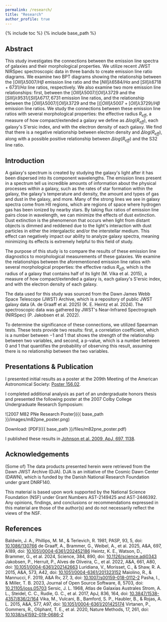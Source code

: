 ```yaml
---
permalink: /research/
title: "Research"
author_profile: true
---
```


{% include toc %}
{% include base_path %}

## Abstract

This study investigates the connections between the emission line spectra of galaxies and their morphological properties. We utilize recent JWST NIRSpec spectroscopic data in three bands to create emission line ratio diagrams. We examine two BPT diagrams showing the relationship between the $[OIII]\lambda 5007 / H\beta$ emission line ratio and the $[NII]\lambda 6584/H\alpha$ and $[SII]\lambda 6718 + 6731/H\alpha$ line ratios, respectively. We also examine two more emission line relationships: first, between the $[OIII]\lambda 5007/[OII]\lambda 3729$ and the $[SIII]\lambda 9531/[SII]\lambda 6717,6731$ emission line ratios, and the relationship between the $[OIII]\lambda 5007/[OII]\lambda 3729$ and the $[([OIII]\lambda 5007+[OII]\lambda 3729)/H\beta$ emission line ratios. We study the connections between these emission line ratios with several morphological properties: the effective radius $R_{eff}$, a measure of how compact/extended a galaxy we define as $\Delta log(R_{eff})$, each galaxy's S\'ersic index, and with the electron density of each galaxy. We find that there is a negative relationship between electron density and $\Delta log(R_{eff})$, along with a possible positive relationship between $\Delta log(R_{eff})$ and the S32 line ratio. 

## Introduction

A galaxy's spectrum is created by studying the galaxy's light after it has been dispersed into its component wavelengths. The emission lines present in a spectrum tell us incredible amounts of information about the physical processes within a galaxy, such as the rates of star formation within the galaxy, the galaxy's temperature and density, the amount and types of gas and dust in the galaxy, and more. Many of the strong lines we see in galaxy spectra come from HII regions, which are regions of space where hydrogen gas has been ionized by nearby stars. By taking flux ratios of emission line pairs close in wavelength, we can minimize the effects of dust extinction. Dust extinction is the phenomenon that occurs when light from distant objects is dimmed and reddened due to the light's interaction with dust particles in either the intergalactic and/or the interstellar medium. This effect can negatively impact our ability to analyze galaxy spectra, meaning minimizing its effects is extremely helpful to this field of study. 

The purpose of this study is to compare the results of these emission line diagnostics to morphological measurements of these galaxies. We examine the relationships between the aforementioned emission line ratios with several morphological properties: the effective radius $R_{eff}$, which is the radius of a galaxy that contains half of its light (M. Vika et al. 2015), a measure of how compact/extended a galaxy is, each galaxy's S\'ersic index, and with the electron density of each galaxy. 

The data used for this study was sourced from the Dawn James Webb Space Telescope (JWST) Archive, which is a repository of public JWST galaxy data  (A. de Graaff et al. 2025) (K. E. Heintz et al. 2024). The spectroscopic data was gathered by JWST's Near-Infrared Spectrograph (NIRSpec)  (P. Jakobsen et al. 2022).

To determine the significance of these connections, we utilized Spearman tests. These tests provide two results: first, a correlation coefficient, which is a number between $-1$ and $1$ that shows the strength of the relationship between two variables, and second, a p-value, which is a number between $0$ and $1$ that quantifies the probability of observing this result, assuming there is no relationship between the two variables. 

## Presentations & Publication

I presented initial results as a poster at the 209th Meeting of the American Astronomical Society: [Poster 156.02](https://ui.adsabs.harvard.edu/abs/2006AAS...20915602J/abstract).

I completed additional analysis as part of an undergraduate honors thesis and presented the following poster at the 2007 Colby College Undergraduate Research Symposium:

![2007 M82 PNe Research Poster]({{ base_path }}/images/m82pne_poster.png)

Download: [PDF]({{ base_path }}/files/m82pne_poster.pdf)

I published these results in [Johnson et al. 2009, ApJ, 697, 1138](https://dx.doi.org/10.1088/0004-637X/697/2/1138).

## Acknowledgements

(Some of) The data products presented herein were retrieved from the Dawn JWST Archive (DJA). DJA is an initiative of the Cosmic Dawn Center (DAWN), which is funded by the Danish National Research Foundation under grant DNRF140.

This material is based upon work supported by the National Science Foundation (NSF) under Grant Numbers AST-2149425 and AST-2446392. Any opinions, findings, and conclusions or recommendations expressed in this material are those of the author(s) and do not necessarily reflect the views of the NSF.

## References

Baldwin, J. A., Phillips, M. M., & Terlevich, R. 1981, PASP, 93, 5, doi: [10.1086/130766](https://iopscience.iop.org/article/10.1086/130766)
de Graaff, A., Brammer, G., Weibel, A., et al. 2025, A&A, 697, A189, doi: [10.1051/0004-6361/202452186](https://www.aanda.org/articles/aa/full_html/2025/05/aa52186-24/aa52186-24.html)
Heintz, K. E., Watson, D., Brammer, G., et al. 2024, Science, 384, 890, doi: [10.1126/science.adj0343](https://www.science.org/doi/10.1126/science.adj0343)
Jakobsen, P., Herruit, P., Alves de Oliveira, C., et al. 2022, A&A, 661, A80, doi: [10.1051/0004-6361/202142663](https://www.aanda.org/articles/aa/full_html/2022/05/aa42663-21/aa42663-21.html)
Luridiana, V., Morisset, C., & Shaw, R. A. 2015, A&A, 573, A42, doi: [10.1051/0004-6361/201323152](https://www.aanda.org/articles/aa/full_html/2015/01/aa23152-13/aa23152-13.html)
Maiolino, R., & Mannucci, F. 2019, A&A Rv, 27, 3, doi: [10.1007/s00159-018-0112-2](https://link.springer.com/article/10.1007/s00159-018-0112-2)
Pasha, I., & Miller, T. B. 2023, Journal of Open Source Software, 8, 5703, doi: [10.21105/joss.05703](https://joss.theoj.org/papers/10.21105/joss.05703)
Sersic, J. L. 1968, Atlas de Galaxias Australes
Strom, A. L., Steidel, C. C., Rudie, G. C., et al. 2017, ApJ, 836, 164, doi: [10.3847/1538-4357/836/2/164](https://iopscience.iop.org/article/10.3847/1538-4357/836/2/164)
Vika, M., Vulcani, B., Bamford, S. P., Haubler, B., & Rojas, A. L. 2015, A&A, 577, A97, doi: [10.1051/0004-6361/201425174](https://www.aanda.org/10.1051/0004-6361/201425174)
Virtanen, P., Gommers, R., Oliphant, T. E., et al. 2020, Nature Methods, 17, 261, doi: [10.1038/s41592-019-0686-2](https://www.nature.com/articles/s41592-019-0686-2)
